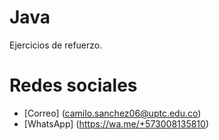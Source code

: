 # Java
Ejercicios de refuerzo.

# Redes sociales
- [Correo] (camilo.sanchez06@uptc.edu.co)
- [WhatsApp] (https://wa.me/+573008135810)
